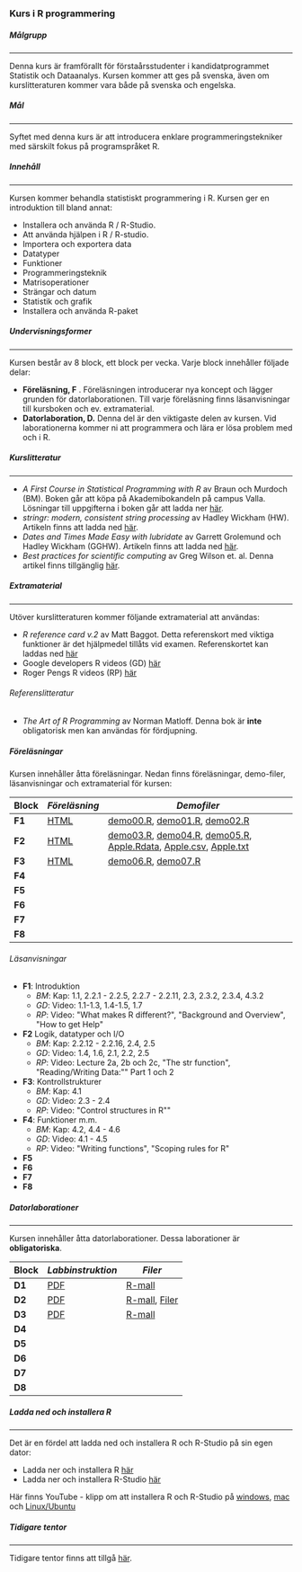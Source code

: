 ### Kurs i R programmering

##### Målgrupp
***
Denna kurs är framförallt för förstaårsstudenter i kandidatprogrammet Statistik och Dataanalys. Kursen kommer att ges på svenska, även om kurslitteraturen kommer vara både på svenska och engelska.

##### Mål
***
Syftet med denna kurs är att introducera enklare programmeringstekniker med särskilt fokus på programspråket R.

##### Innehåll
***
Kursen kommer behandla statistiskt programmering i R. Kursen ger en introduktion till bland annat:
- Installera och använda R / R-Studio.
- Att använda hjälpen i R / R-studio.
- Importera och exportera data
- Datatyper
- Funktioner
- Programmeringsteknik
- Matrisoperationer
- Strängar och datum
- Statistik och grafik
- Installera och använda R-paket


##### Undervisningsformer
***
Kursen består av 8 block, ett block per vecka. Varje block innehåller följade delar:
- **Föreläsning, F** . Föreläsningen introducerar nya koncept och lägger grunden för datorlaborationen. Till varje föreläsning finns läsanvisningar till kursboken och ev. extramaterial.
- **Datorlaboration, D.** Denna del är den viktigaste delen av kursen. Vid laborationerna kommer ni att programmera och lära er lösa problem med och i R.

##### Kurslitteratur
***
- *A First Course in Statistical Programming with R* av Braun och Murdoch (BM). Boken går att köpa på Akademibokandeln på campus Valla. Lösningar till uppgifterna i boken går att ladda ner [här](http://www.stats.uwo.ca/faculty/braun/other.php).
- *stringr: modern, consistent string processing* av Hadley Wickham (HW). Artikeln finns att ladda ned [här](http://journal.r-project.org/archive/2010-2/RJournal_2010-2_Wickham.pdf).
- *Dates and Times Made Easy with lubridate* av Garrett Grolemund och Hadley Wickham (GGHW). Artikeln finns att ladda ned [här](http://www.jstatsoft.org/v40/i03/paper).
- *Best practices for scientific computing* av Greg Wilson et. al. Denna artikel finns tillgänglig [här](http://arxiv.org/abs/1210.0530).

##### Extramaterial
***
Utöver kurslitteraturen kommer följande extramaterial att användas:
- *R reference card v.2* av Matt Baggot. Detta referenskort med viktiga funktioner är det hjälpmedel tillåts vid examen. Referenskortet kan laddas ned [här](http://cran.r-project.org/doc/contrib/Baggott-refcard-v2.pdf)
- Google developers R videos (GD) [här](http://www.youtube.com/watch?v=iffR3fWv4xw&list=PLOU2XLYxmsIK9qQfztXeybpHvru-TrqAP)
- Roger Pengs R videos (RP) [här](http://www.youtube.com/user/rdpeng/videos)

###### Referenslitteratur
- *The Art of R Programming* av Norman Matloff. Denna bok är **inte** obligatorisk men kan användas för fördjupning.

##### Föreläsningar
Kursen innehåller åtta föreläsningar. Nedan finns föreläsningar, demo-filer, läsanvisningar och extramaterial för kursen:

| **Block**  | *Föreläsning*  | *Demofiler* |
| --- | --- | --- |
| **F1** | [HTML](http://www.ida.liu.se/~732G33/lectures/F1.html)  | [demo00.R](https://raw.github.com/MansMeg/KursRprgm/master/Demonstrations/demo_00.R), [demo01.R](https://raw.github.com/MansMeg/KursRprgm/master/Demonstrations/demo_01.R), [demo02.R](https://raw.github.com/MansMeg/KursRprgm/master/Demonstrations/demo_00.R) |
| **F2** | [HTML](http://www.ida.liu.se/~732G33/lectures/F2.html)  | [demo03.R](https://raw.github.com/MansMeg/KursRprgm/master/Demonstrations/demo_03.R), [demo04.R](https://raw.github.com/MansMeg/KursRprgm/master/Demonstrations/demo_04.R), [demo05.R](https://raw.github.com/MansMeg/KursRprgm/master/Demonstrations/demo_05.R), [Apple.Rdata](https://github.com/MansMeg/KursRprgm/raw/master/Demonstrations/Apple.RData), [Apple.csv](https://github.com/MansMeg/KursRprgm/raw/master/Demonstrations/Apple.csv), [Apple.txt](https://github.com/MansMeg/KursRprgm/raw/master/Demonstrations/Apple.txt)|
| **F3** | [HTML](http://www.ida.liu.se/~732G33/lectures/F3.html)  | [demo06.R](https://raw.github.com/MansMeg/KursRprgm/master/Demonstrations/demo_06.R), [demo07.R](https://raw.github.com/MansMeg/KursRprgm/master/Demonstrations/demo_07.R) |
| **F4** | | |
| **F5** | | |
| **F6** | | |
| **F7** | | |
| **F8** | | |

###### Läsanvisningar 
- **F1**: Introduktion
  - *BM*: Kap: 1.1, 2.2.1 - 2.2.5, 2.2.7 - 2.2.11, 2.3, 2.3.2, 2.3.4, 4.3.2
  - *GD*: Video: 1.1-1.3, 1.4-1.5, 1.7
  - *RP*: Video: "What makes R different?", "Background and Overview", "How to get Help"
- **F2** Logik, datatyper och I/O
  - *BM*: Kap: 2.2.12 - 2.2.16, 2.4, 2.5
  - *GD*: Video: 1.4, 1.6, 2.1, 2.2, 2.5
  - *RP*: Video: Lecture 2a, 2b och 2c, "The str function", "Reading/Writing Data:"" Part 1 och 2
- **F3**: Kontrollstrukturer
  - *BM*: Kap: 4.1
  - *GD*: Video: 2.3 - 2.4
  - *RP*: Video: "Control structures in R""
- **F4**: Funktioner m.m.
  - *BM*: Kap: 4.2, 4.4 - 4.6
  - *GD*: Video: 4.1 - 4.5
  - *RP*: Video: "Writing functions", "Scoping rules for R"
- **F5**
- **F6**
- **F7**
- **F8**


##### Datorlaborationer
***
Kursen innehåller åtta datorlaborationer. Dessa laborationer är **obligatoriska**.  

| **Block**  | *Labbinstruktion* | *Filer* |
| --- | --- | --- |
| **D1** | [PDF](https://github.com/MansMeg/KursRprgm/raw/master/Labs/Documents/D1.pdf) | [R-mall](https://raw.github.com/MansMeg/KursRprgm/master/Labs/Files/LabD1.R) |
| **D2** | [PDF](https://github.com/MansMeg/KursRprgm/raw/master/Labs/Documents/D2.pdf) | [R-mall](https://raw.github.com/MansMeg/KursRprgm/master/Labs/Files/LabD2.R), [Filer](https://raw.github.com/MansMeg/KursRprgm/master/Labs/DataFiles/) |
| **D3** | [PDF](https://github.com/MansMeg/KursRprgm/raw/master/Labs/Documents/D3.pdf) | [R-mall](https://raw.github.com/MansMeg/KursRprgm/master/Labs/Files/LabD3.R) |
| **D4** | | | |
| **D5** | | | |
| **D6** | | | |
| **D7** | | | |
| **D8** | | | |

##### Ladda ned och installera R 
***
Det är en fördel att ladda ned och installera R och R-Studio på sin egen dator:
- Ladda ner och installera R [här](http://ftp.sunet.se/pub/lang/CRAN/)
- Ladda ner och installera R-Studio [här](http://rstudio.org/)

Här finns YouTube - klipp om att installera R och R-Studio på [windows](http://www.youtube.com/watch?v=MFfRQuQKGYg), [mac](http://www.youtube.com/watch?v=WJDrYUqNrHg) och [Linux/Ubuntu](http://www.youtube.com/watch?v=P8wx4HY9me0)


##### Tidigare tentor
***
Tidigare tentor finns att tillgå [här](https://github.com/MansMeg/KursRprgm/tree/master/OldExams).

